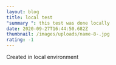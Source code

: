 ```yaml
---
layout: blog
title: local test
"summary ": this test was done locally
date: 2020-09-27T16:44:50.682Z
thumbnail: /images/uploads/name-8-.jpg
rating: -1
---
```

Created in local environment